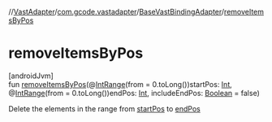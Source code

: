 //[VastAdapter](../../../index.md)/[com.gcode.vastadapter](../index.md)/[BaseVastBindingAdapter](index.md)/[removeItemsByPos](remove-items-by-pos.md)

# removeItemsByPos

[androidJvm]\
fun [removeItemsByPos](remove-items-by-pos.md)(@[IntRange](https://developer.android.com/reference/kotlin/androidx/annotation/IntRange.html)(from = 0.toLong())startPos: [Int](https://kotlinlang.org/api/latest/jvm/stdlib/kotlin/-int/index.html), @[IntRange](https://developer.android.com/reference/kotlin/androidx/annotation/IntRange.html)(from = 0.toLong())endPos: [Int](https://kotlinlang.org/api/latest/jvm/stdlib/kotlin/-int/index.html), includeEndPos: [Boolean](https://kotlinlang.org/api/latest/jvm/stdlib/kotlin/-boolean/index.html) = false)

Delete the elements in the range from [startPos](remove-items-by-pos.md) to [endPos](remove-items-by-pos.md)
